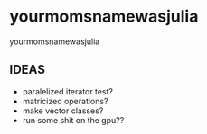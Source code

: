 # yourmomsnamewasjulia

yourmomsnamewasjulia

## IDEAS

- paralelized iterator test?
- matricized operations?
- make vector classes?
- run some shit on the gpu??
